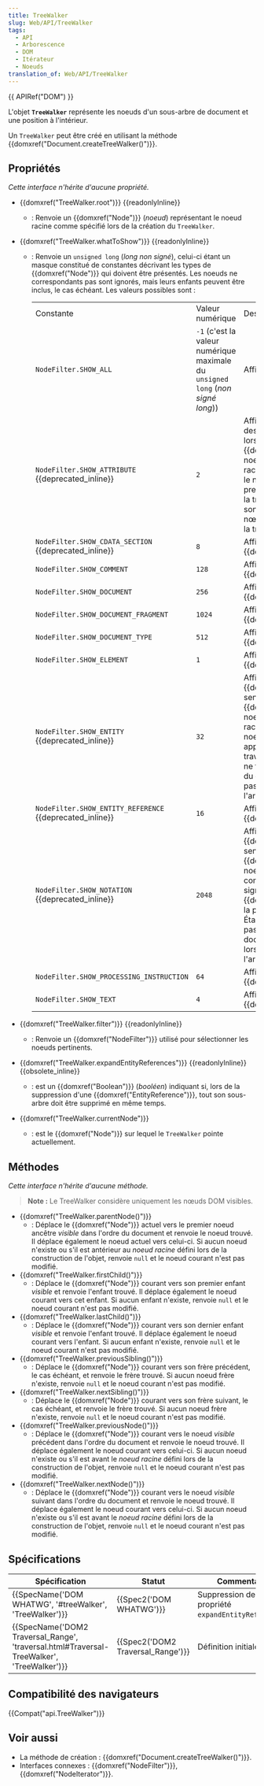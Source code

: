 ```yaml
---
title: TreeWalker
slug: Web/API/TreeWalker
tags:
  - API
  - Arborescence
  - DOM
  - Itérateur
  - Noeuds
translation_of: Web/API/TreeWalker
---
```

{{ APIRef("DOM") }}

L'objet **`TreeWalker`** représente les noeuds d'un sous-arbre de document et une position à l'intérieur.

Un `TreeWalker` peut être créé en utilisant la méthode {{domxref("Document.createTreeWalker()")}}.

## Propriétés

_Cette interface n'hérite d'aucune propriété._

- {{domxref("TreeWalker.root")}} {{readonlyInline}}
  - : Renvoie un {{domxref("Node")}} (_noeud_) représentant le noeud racine comme spécifié lors de la création du `TreeWalker`.
- {{domxref("TreeWalker.whatToShow")}} {{readonlyInline}}

  - : Renvoie un `unsigned long` (_long non signé_), celui-ci étant un masque constitué de constantes décrivant les types de {{domxref("Node")}} qui doivent être présentés. Les noeuds ne correspondants pas sont ignorés, mais leurs enfants peuvent être inclus, le cas échéant. Les valeurs possibles sont :

    <table class="standard-table">
      <tbody>
        <tr>
          <td class="header">Constante</td>
          <td class="header">Valeur numérique</td>
          <td class="header">Description</td>
        </tr>
        <tr>
          <td><code>NodeFilter.SHOW_ALL</code></td>
          <td>
            <code>-1</code> (c'est la valeur numérique maximale du
            <code>unsigned long</code> (<em>non signé long</em>))
          </td>
          <td>Affiche tous les noeuds.</td>
        </tr>
        <tr>
          <td>
            <code>NodeFilter.SHOW_ATTRIBUTE</code> {{deprecated_inline}}
          </td>
          <td><code>2</code></td>
          <td>
            Affiche l'attribut {{domxref("Attr")}} des noeuds. Cela n'a de sens
            que lors de la création d'un {{domxref("TreeWalker")}} avec un
            noeud {{domxref("Attr")}} comme racine ; dans ce cas, cela signifie
            que le nœud d'attribut apparaîtra dans la première position de
            l'itération ou de la traversée. Comme les attributs ne sont jamais des
            enfants d'autres nœuds, ils n'apparaissent pas lors de la traversée de
            l'arbre du document.
          </td>
        </tr>
        <tr>
          <td>
            <code>NodeFilter.SHOW_CDATA_SECTION</code> {{deprecated_inline}}
          </td>
          <td><code>8</code></td>
          <td>Affiche les noeuds {{domxref("CDATASection")}}.</td>
        </tr>
        <tr>
          <td><code>NodeFilter.SHOW_COMMENT</code></td>
          <td><code>128</code></td>
          <td>Affiche les noeuds {{domxref("Comment")}}.</td>
        </tr>
        <tr>
          <td><code>NodeFilter.SHOW_DOCUMENT</code></td>
          <td><code>256</code></td>
          <td>Affiche les noeuds {{domxref("Document")}}.</td>
        </tr>
        <tr>
          <td><code>NodeFilter.SHOW_DOCUMENT_FRAGMENT</code></td>
          <td><code>1024</code></td>
          <td>Affiche les noeuds {{domxref("DocumentFragment")}}.</td>
        </tr>
        <tr>
          <td><code>NodeFilter.SHOW_DOCUMENT_TYPE</code></td>
          <td><code>512</code></td>
          <td>Affiche les noeuds {{domxref("DocumentType")}}.</td>
        </tr>
        <tr>
          <td><code>NodeFilter.SHOW_ELEMENT</code></td>
          <td><code>1</code></td>
          <td>Affiche les noeuds {{domxref("Element")}}.</td>
        </tr>
        <tr>
          <td><code>NodeFilter.SHOW_ENTITY</code> {{deprecated_inline}}</td>
          <td><code>32</code></td>
          <td>
            Affiche les noeuds {{domxref("Entity")}}. Cela n'a de sens que
            lors de la création d'un {{domxref("TreeWalker")}} avec un noeud
            {{ domxref("Entity") }} comme racine ; dans ce cas, il signifie
            que le noeud d'entité {{domxref("Entity") }} apparaîtra à la
            première position de la traversée. Étant donné que les entités ne font
            pas partie de l'arborescence du document, elles n'apparaissent pas lors
            de la traversée de l'arborescence du document.
          </td>
        </tr>
        <tr>
          <td>
            <code>NodeFilter.SHOW_ENTITY_REFERENCE</code>
            {{deprecated_inline}}
          </td>
          <td><code>16</code></td>
          <td>Affiche les noeuds {{domxref("EntityReference")}}.</td>
        </tr>
        <tr>
          <td>
            <code>NodeFilter.SHOW_NOTATION</code> {{deprecated_inline}}
          </td>
          <td><code>2048</code></td>
          <td>
            Affiche les noeuds {{domxref("Notation")}}. Cela n'a de sens
            que lors de la création d'un {{domxref("TreeWalker")}} avec un
            noeud {{domxref("Notation")}} comme racine ; dans ce cas, il
            signifie que le noeud {{domxref("Notation")}} apparaîtra à la
            première position de la traversée. Étant donné que les entités ne font
            pas partie de l'arborescence du document, elles n'apparaissent pas lors
            de la traversée de l'arborescence du document.
          </td>
        </tr>
        <tr>
          <td><code>NodeFilter.SHOW_PROCESSING_INSTRUCTION</code></td>
          <td><code>64</code></td>
          <td>
            Affiche les noeuds {{domxref("ProcessingInstruction")}}.
          </td>
        </tr>
        <tr>
          <td><code>NodeFilter.SHOW_TEXT</code></td>
          <td><code>4</code></td>
          <td>Affiche les noeuds {{domxref("Text")}}.</td>
        </tr>
      </tbody>
    </table>

- {{domxref("TreeWalker.filter")}} {{readonlyInline}}
  - : Renvoie un {{domxref("NodeFilter")}} utilisé pour sélectionner les noeuds pertinents.
- {{domxref("TreeWalker.expandEntityReferences")}} {{readonlyInline}}{{obsolete_inline}}
  - : est un {{domxref("Boolean")}} (_booléen_) indiquant si, lors de la suppression d'une {{domxref("EntityReference")}}, tout son sous-arbre doit être supprimé en même temps.
- {{domxref("TreeWalker.currentNode")}}
  - : est le {{domxref("Node")}} sur lequel le `TreeWalker` pointe actuellement.

## Méthodes

_Cette interface n'hérite d'aucune méthode._

> **Note :** Le TreeWalker considère uniquement les nœuds DOM visibles.

- {{domxref("TreeWalker.parentNode()")}}
  - : Déplace le {{domxref("Node")}} actuel vers le premier noeud ancêtre _visible_ dans l'ordre du document et renvoie le noeud trouvé. Il déplace également le noeud actuel vers celui-ci. Si aucun noeud n'existe ou s'il est antérieur au _noeud racine_ défini lors de la construction de l'objet, renvoie `null` et le noeud courant n'est pas modifié.
- {{domxref("TreeWalker.firstChild()")}}
  - : Déplace le {{domxref("Node")}} courant vers son premier enfant _visible_ et renvoie l'enfant trouvé. Il déplace également le noeud courant vers cet enfant. Si aucun enfant n'existe, renvoie `null` et le noeud courant n'est pas modifié.
- {{domxref("TreeWalker.lastChild()")}}
  - : Déplace le {{domxref("Node")}} courant vers son dernier enfant _visible_ et renvoie l'enfant trouvé. Il déplace également le noeud courant vers l'enfant. Si aucun enfant n'existe, renvoie `null` et le noeud courant n'est pas modifié.
- {{domxref("TreeWalker.previousSibling()")}}
  - : Déplace le {{domxref("Node")}} courant vers son frère précédent, le cas échéant, et renvoie le frère trouvé. Si aucun noeud frère n'existe, renvoie `null` et le noeud courant n'est pas modifié.
- {{domxref("TreeWalker.nextSibling()")}}
  - : Déplace le {{domxref("Node")}} courant vers son frère suivant, le cas échéant, et renvoie le frère trouvé. Si aucun noeud frère n'existe, renvoie `null` et le noeud courant n'est pas modifié.
- {{domxref("TreeWalker.previousNode()")}}
  - : Déplace le {{domxref("Node")}} courant vers le noeud _visible_ précédent dans l'ordre du document et renvoie le noeud trouvé. Il déplace également le noeud courant vers celui-ci. Si aucun noeud n'existe ou s'il est avant le _noeud racine_ défini lors de la construction de l'objet, renvoie `null` et le noeud courant n'est pas modifié.
- {{domxref("TreeWalker.nextNode()")}}
  - : Déplace le {{domxref("Node")}} courant vers le noeud _visible_ suivant dans l'ordre du document et renvoie le noeud trouvé. Il déplace également le noeud courant vers celui-ci. Si aucun noeud n'existe ou s'il est avant le _noeud racine_ défini lors de la construction de l'objet, renvoie `null` et le noeud courant n'est pas modifié.

## Spécifications

| Spécification                                                                                                            | Statut                                       | Commentaire                                           |
| ------------------------------------------------------------------------------------------------------------------------ | -------------------------------------------- | ----------------------------------------------------- |
| {{SpecName('DOM WHATWG', '#treeWalker', 'TreeWalker')}}                                                 | {{Spec2('DOM WHATWG')}}             | Suppression de la propriété `expandEntityReferences`. |
| {{SpecName('DOM2 Traversal_Range', 'traversal.html#Traversal-TreeWalker', 'TreeWalker')}} | {{Spec2('DOM2 Traversal_Range')}} | Définition initiale.                                  |

## Compatibilité des navigateurs

{{Compat("api.TreeWalker")}}

## Voir aussi

- La méthode de création : {{domxref("Document.createTreeWalker()")}}.
- Interfaces connexes : {{domxref("NodeFilter")}}, {{domxref("NodeIterator")}}.
